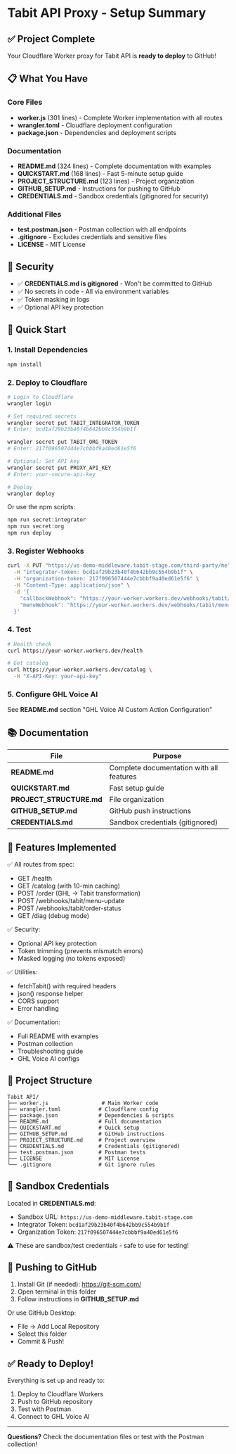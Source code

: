 # Tabit API Proxy - Setup Summary

## ✅ Project Complete

Your Cloudflare Worker proxy for Tabit API is **ready to deploy** to GitHub!

## 📋 What You Have

### Core Files
- **worker.js** (301 lines) - Complete Worker implementation with all routes
- **wrangler.toml** - Cloudflare deployment configuration
- **package.json** - Dependencies and deployment scripts

### Documentation  
- **README.md** (324 lines) - Complete documentation with examples
- **QUICKSTART.md** (168 lines) - Fast 5-minute setup guide
- **PROJECT_STRUCTURE.md** (123 lines) - Project organization
- **GITHUB_SETUP.md** - Instructions for pushing to GitHub
- **CREDENTIALS.md** - Sandbox credentials (gitignored for security)

### Additional Files
- **test.postman.json** - Postman collection with all endpoints
- **.gitignore** - Excludes credentials and sensitive files
- **LICENSE** - MIT License

## 🔐 Security

- ✅ **CREDENTIALS.md is gitignored** - Won't be committed to GitHub
- ✅ No secrets in code - All via environment variables
- ✅ Token masking in logs
- ✅ Optional API key protection

## 🚀 Quick Start

### 1. Install Dependencies
```bash
npm install
```

### 2. Deploy to Cloudflare

```bash
# Login to Cloudflare
wrangler login

# Set required secrets
wrangler secret put TABIT_INTEGRATOR_TOKEN
# Enter: bcd1af29b23b40f4b642bb9c554b9b1f

wrangler secret put TABIT_ORG_TOKEN
# Enter: 217f096507444e7cbbbf9a40ed61e5f6

# Optional: Set API key
wrangler secret put PROXY_API_KEY
# Enter: your-secure-api-key

# Deploy
wrangler deploy
```

Or use the npm scripts:
```bash
npm run secret:integrator
npm run secret:org
npm run deploy
```

### 3. Register Webhooks

```bash
curl -X PUT "https://us-demo-middleware.tabit-stage.com/third-party/me" \
  -H "integrator-token: bcd1af29b23b40f4b642bb9c554b9b1f" \
  -H "organization-token: 217f096507444e7cbbbf9a40ed61e5f6" \
  -H "Content-Type: application/json" \
  -d '{
    "callbackWebhook": "https://your-worker.workers.dev/webhooks/tabit/order-status",
    "menuWebhook": "https://your-worker.workers.dev/webhooks/tabit/menu-update"
  }'
```

### 4. Test

```bash
# Health check
curl https://your-worker.workers.dev/health

# Get catalog
curl https://your-worker.workers.dev/catalog \
  -H "X-API-Key: your-api-key"
```

### 5. Configure GHL Voice AI

See **README.md** section "GHL Voice AI Custom Action Configuration"

## 📚 Documentation

| File | Purpose |
|------|---------|
| **README.md** | Complete documentation with all features |
| **QUICKSTART.md** | Fast setup guide |
| **PROJECT_STRUCTURE.md** | File organization |
| **GITHUB_SETUP.md** | GitHub push instructions |
| **CREDENTIALS.md** | Sandbox credentials (gitignored) |

## 🎯 Features Implemented

✅ All routes from spec:
- GET /health
- GET /catalog (with 10-min caching)
- POST /order (GHL → Tabit transformation)
- POST /webhooks/tabit/menu-update
- POST /webhooks/tabit/order-status
- GET /diag (debug mode)

✅ Security:
- Optional API key protection
- Token trimming (prevents mismatch errors)
- Masked logging (no tokens exposed)

✅ Utilities:
- fetchTabit() with required headers
- json() response helper
- CORS support
- Error handling

✅ Documentation:
- Full README with examples
- Postman collection
- Troubleshooting guide
- GHL Voice AI configs

## 📁 Project Structure

```
Tabit API/
├── worker.js                 # Main Worker code
├── wrangler.toml            # Cloudflare config
├── package.json             # Dependencies & scripts
├── README.md                # Full documentation
├── QUICKSTART.md            # Quick setup
├── GITHUB_SETUP.md          # GitHub instructions
├── PROJECT_STRUCTURE.md     # Project overview
├── CREDENTIALS.md           # Credentials (gitignored)
├── test.postman.json        # Postman tests
├── LICENSE                  # MIT License
└── .gitignore               # Git ignore rules
```

## 🔗 Sandbox Credentials

Located in **CREDENTIALS.md**:
- Sandbox URL: `https://us-demo-middleware.tabit-stage.com`
- Integrator Token: `bcd1af29b23b40f4b642bb9c554b9b1f`
- Organization Token: `217f096507444e7cbbbf9a40ed61e5f6`

⚠️ These are sandbox/test credentials - safe to use for testing!

## 🐙 Pushing to GitHub

1. Install Git (if needed): https://git-scm.com/
2. Open terminal in this folder
3. Follow instructions in **GITHUB_SETUP.md**

Or use GitHub Desktop:
- File → Add Local Repository
- Select this folder
- Commit & Push!

## ✅ Ready to Deploy!

Everything is set up and ready to:
1. Deploy to Cloudflare Workers
2. Push to GitHub repository
3. Test with Postman
4. Connect to GHL Voice AI

---

**Questions?** Check the documentation files or test with the Postman collection!
